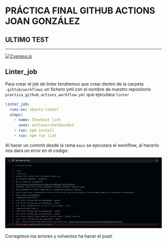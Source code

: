 # PRÁCTICA FINAL GITHUB ACTIONS JOAN GONZÁLEZ

## ULTIMO TEST

<hr>

[![Cypress.io](https://img.shields.io/badge/tested%20with-Cypress-04C38E.svg)](https://www.cypress.io/)

## Linter_job

Para crear el job de linter tendremos que crear dentro de la carpeta `.gihtub/workflows` un fichero yml con el nombre de nuestro repositorio `practica_github_actions_workflow.yml` que ejecutara `linter` 

````yml
linter_job:
  runs-on: ubuntu-latest
  steps:
    - name: Checkout lint
      uses: actions/checkout@v2
    - run: npm install
    - run: npm run lint
````

Al hacer un commit desde la rama `main` se ejecutara el workflow, al hacerlo nos dara un error en el codigo:

<img src='readme_assets/error_linter.png' />

Corregimos los errores y volvemos ha hacer el push

